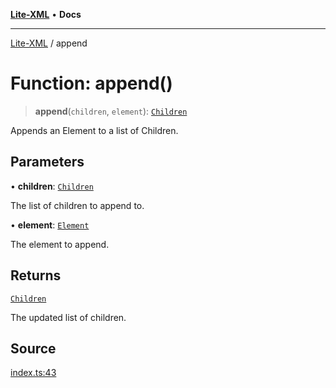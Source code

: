 [**Lite-XML**](../README.md) • **Docs**

***

[Lite-XML](../globals.md) / append

# Function: append()

> **append**(`children`, `element`): [`Children`](../type-aliases/Children.md)

Appends an Element to a list of Children.

## Parameters

• **children**: [`Children`](../type-aliases/Children.md)

The list of children to append to.

• **element**: [`Element`](../interfaces/Element.md)

The element to append.

## Returns

[`Children`](../type-aliases/Children.md)

The updated list of children.

## Source

[index.ts:43](https://github.com/softcraft-development/lite-xml/blob/522c05f5bd94b9a192823252fbfe630baa82757c/src/index.ts#L43)
